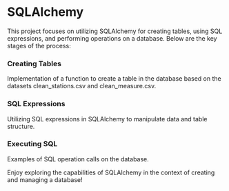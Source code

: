 # SQLAlchemy
This project focuses on utilizing SQLAlchemy for creating tables, using SQL expressions, and performing operations on a database. Below are the key stages of the process:

### Creating Tables
Implementation of a function to create a table in the database based on the datasets clean_stations.csv and clean_measure.csv.

### SQL Expressions
Utilizing SQL expressions in SQLAlchemy to manipulate data and table structure.

### Executing SQL
Examples of SQL operation calls on the database.

Enjoy exploring the capabilities of SQLAlchemy in the context of creating and managing a database!
